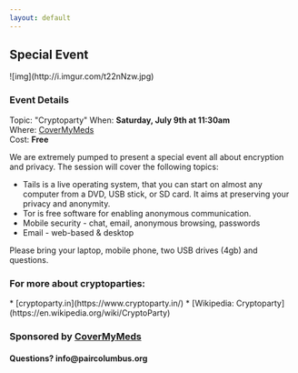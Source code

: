 ```yaml
---
layout: default
---
```


<h2>Special Event</h2>
![img](http://i.imgur.com/t22nNzw.jpg)  
  
<h3>Event Details</h3>   

Topic: "Cryptoparty"
When: __Saturday, July 9th at 11:30am__     
Where: [CoverMyMeds](https://goo.gl/maps/6TGqNqqoK8n)   
Cost: __Free__

We are extremely pumped to present a special event all about encryption and privacy. The session will cover the following topics:  

- Tails is a live operating system, that you can start on almost any computer from a DVD, USB stick, or SD card. It aims at preserving your privacy and anonymity.   
- Tor is free software for enabling anonymous communication.   
- Mobile security - chat, email, anonymous browsing, passwords   
- Email - web-based & desktop   

Please bring your laptop, mobile phone, two USB drives (4gb) and questions.

<h3>For more about cryptoparties:</h3>   
* [cryptoparty.in](https://www.cryptoparty.in/)
* [Wikipedia: Cryptoparty](https://en.wikipedia.org/wiki/CryptoParty)

<h3>Sponsored by <a href="https://www.covermymeds.com/main/">CoverMyMeds</a></h3>

<h4>Questions? info@paircolumbus.org</h4>
